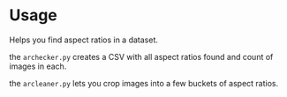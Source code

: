 # Usage

Helps you find aspect ratios in a dataset.

the `archecker.py` creates a CSV with all aspect ratios found and count of images in each.

the `arcleaner.py` lets you crop images into a few buckets of aspect ratios.

